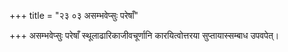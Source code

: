 +++
title = "२३ ०३ असम्भवेप्सुः परेषाँ"

+++
असम्भवेप्सुः परेषाँ स्थूलाढारिकाजीवचूर्णानि कारयित्वोत्तरया सुप्तायास्सम्बाध उपवपेत्।
